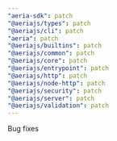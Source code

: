 ```yaml
---
"aeria-sdk": patch
"@aeriajs/types": patch
"@aeriajs/cli": patch
"aeria": patch
"@aeriajs/builtins": patch
"@aeriajs/common": patch
"@aeriajs/core": patch
"@aeriajs/entrypoint": patch
"@aeriajs/http": patch
"@aeriajs/node-http": patch
"@aeriajs/security": patch
"@aeriajs/server": patch
"@aeriajs/validation": patch
---
```


Bug fixes
